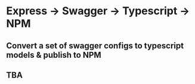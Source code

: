 # Express -> Swagger -> Typescript -> NPM
## Convert a set of swagger configs to typescript models & publish to NPM

## TBA